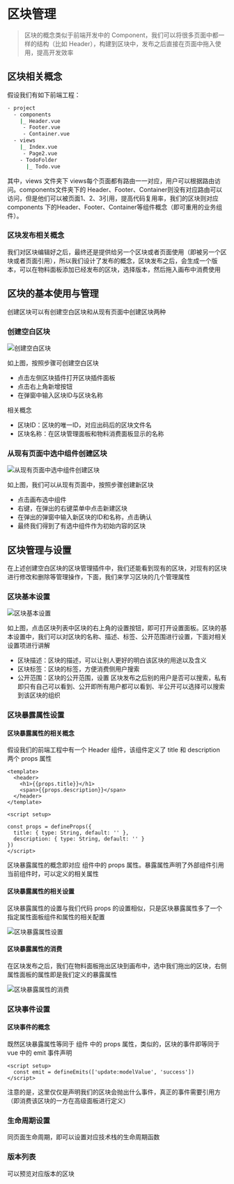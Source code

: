 # 区块管理

> 区块的概念类似于前端开发中的 Component，我们可以将很多页面中都一样的结构（比如 Header），构建到区块中，发布之后直接在页面中拖入使用，提高开发效率

## 区块相关概念

假设我们有如下前端工程：

```bash
- project
  - components
    |_ Header.vue
     - Footer.vue
     - Container.vue
  - views
    |_ Index.vue
     - Page2.vue
    - TodoFolder
      |_ Todo.vue
```

其中，views 文件夹下 views每个页面都有路由一一对应，用户可以根据路由访问。components文件夹下的 Header、Footer、Container则没有对应路由可以访问，但是他们可以被页面1、2、3引用，提高代码复用率，我们的区块则对应 components 下的Header、Footer、Container等组件概念（即可重用的业务组件）。

### 区块发布相关概念

我们对区块编辑好之后，最终还是提供给另一个区块或者页面使用（即被另一个区块或者页面引用），所以我们设计了发布的概念，区块发布之后，会生成一个版本，可以在物料面板添加已经发布的区块，选择版本，然后拖入画布中消费使用

## 区块的基本使用与管理

创建区块可以有创建空白区块和从现有页面中创建区块两种

### 创建空白区块

![创建空白区块](./imgs/createEmptyBlock.png)

如上图，按照步骤可创建空白区块

- 点击左侧区块插件打开区块插件面板
- 点击右上角新增按钮
- 在弹窗中输入区块ID与区块名称

相关概念

- 区块ID：区块的唯一ID，对应出码后的区块文件名
- 区块名称：在区块管理面板和物料消费面板显示的名称

### 从现有页面中选中组件创建区块

![从现有页面中选中组件创建区块](./imgs/createBlockFromPage.gif)

如上图，我们可以从现有页面中，按照步骤创建新区块

- 点击画布选中组件
- 右键，在弹出的右键菜单中点击新建区块
- 在弹出的弹窗中输入新区块的ID和名称，点击确认
- 最终我们得到了有选中组件作为初始内容的区块

## 区块管理与设置

在上述创建空白区块的区块管理插件中，我们还能看到现有的区块，对现有的区块进行修改和删除等管理操作，下面，我们来学习区块的几个管理属性

### 区块基本设置

![区块基本设置](./imgs/blockBaseSetting.png)

如上图，点击区块列表中区块的右上角的设置按钮，即可打开设置面板。区块的基本设置中，我们可以对区块的名称、描述、标签、公开范围进行设置，下面对相关设置项进行讲解

- 区块描述：区块的描述，可以让别人更好的明白该区块的用途以及含义
- 区块标签：区块的标签，方便消费侧用户搜索
- 公开范围：区块的公开范围，设置 区块发布之后别的用户是否可以搜索，私有即只有自己可以看到、公开即所有用户都可以看到、半公开可以选择可以搜索到该区块的组织

### 区块暴露属性设置

#### 区块暴露属性的相关概念

假设我们的前端工程中有一个 Header 组件，该组件定义了 title 和 description 两个 props 属性

```vue
<template>
  <header>
    <h1>{{props.title}}</h1>
    <span>{{props.description}}</span>
  </header>
</template>

<script setup>

const props = defineProps({
  title: { type: String, default: '' },
  description: { type: String, default: '' }
})
</script>
```

区块暴露属性的概念即对应 组件中的 props 属性。暴露属性声明了外部组件引用当前组件时，可以定义的相关属性

#### 区块暴露属性的相关设置

区块暴露属性的设置与我们代码 props 的设置相似，只是区块暴露属性多了一个指定属性面板组件和属性的相关配置

![区块暴露属性设置](./imgs/blockExposeAttr.gif)

#### 区块暴露属性的消费

在区块发布之后，我们在物料面板拖出区块到画布中，选中我们拖出的区块，右侧属性面板的属性即是我们定义的暴露属性

![区块暴露属性的消费](./imgs/blockexposeattrusage.gif)

### 区块事件设置

#### 区块事件的概念

既然区块暴露属性等同于 组件 中的 props 属性，类似的，区块的事件即等同于 vue 中的 emit 事件声明

```vue
<script setup>
  const emit = defineEmits(['update:modelValue', 'success'])
</script>
```

注意的是，这里仅仅是声明我们的区块会抛出什么事件，真正的事件需要引用方（即消费该区块的一方在高级面板进行定义）

### 生命周期设置

同页面生命周期，即可以设置对应技术栈的生命周期函数

### 版本列表

可以预览对应版本的区块
